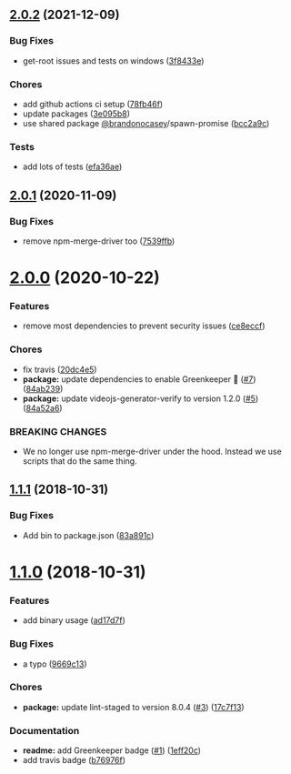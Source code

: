 <a name="2.0.2"></a>
## [2.0.2](https://github.com/brandonocasey/npm-merge-driver-install/compare/v2.0.1...v2.0.2) (2021-12-09)

### Bug Fixes

* get-root issues and tests on windows ([3f8433e](https://github.com/brandonocasey/npm-merge-driver-install/commit/3f8433e))

### Chores

* add github actions ci setup ([78fb46f](https://github.com/brandonocasey/npm-merge-driver-install/commit/78fb46f))
* update packages ([3e095b8](https://github.com/brandonocasey/npm-merge-driver-install/commit/3e095b8))
* use shared package [@brandonocasey](https://github.com/brandonocasey)/spawn-promise ([bcc2a9c](https://github.com/brandonocasey/npm-merge-driver-install/commit/bcc2a9c))

### Tests

* add lots of tests ([efa36ae](https://github.com/brandonocasey/npm-merge-driver-install/commit/efa36ae))

<a name="2.0.1"></a>
## [2.0.1](https://github.com/brandonocasey/npm-merge-driver-install/compare/v2.0.0...v2.0.1) (2020-11-09)

### Bug Fixes

* remove npm-merge-driver too ([7539ffb](https://github.com/brandonocasey/npm-merge-driver-install/commit/7539ffb))

<a name="2.0.0"></a>
# [2.0.0](https://github.com/brandonocasey/npm-merge-driver-install/compare/v1.1.1...v2.0.0) (2020-10-22)

### Features

* remove most dependencies to prevent security issues ([ce8eccf](https://github.com/brandonocasey/npm-merge-driver-install/commit/ce8eccf))

### Chores

* fix travis ([20dc4e5](https://github.com/brandonocasey/npm-merge-driver-install/commit/20dc4e5))
* **package:** update dependencies to enable Greenkeeper 🌴 ([#7](https://github.com/brandonocasey/npm-merge-driver-install/issues/7)) ([84ab239](https://github.com/brandonocasey/npm-merge-driver-install/commit/84ab239))
* **package:** update videojs-generator-verify to version 1.2.0 ([#5](https://github.com/brandonocasey/npm-merge-driver-install/issues/5)) ([84a52a6](https://github.com/brandonocasey/npm-merge-driver-install/commit/84a52a6))


### BREAKING CHANGES

* We no longer use npm-merge-driver under the hood.
Instead we use scripts that do the same thing.

<a name="1.1.1"></a>
## [1.1.1](https://github.com/brandonocasey/npm-merge-driver-install/compare/v1.1.0...v1.1.1) (2018-10-31)

### Bug Fixes

* Add bin to package.json ([83a891c](https://github.com/brandonocasey/npm-merge-driver-install/commit/83a891c))

<a name="1.1.0"></a>
# [1.1.0](https://github.com/brandonocasey/npm-merge-driver-install/compare/v1.0.0...v1.1.0) (2018-10-31)

### Features

* add binary usage ([ad17d7f](https://github.com/brandonocasey/npm-merge-driver-install/commit/ad17d7f))

### Bug Fixes

* a typo ([9669c13](https://github.com/brandonocasey/npm-merge-driver-install/commit/9669c13))

### Chores

* **package:** update lint-staged to version 8.0.4 ([#3](https://github.com/brandonocasey/npm-merge-driver-install/issues/3)) ([17c7f13](https://github.com/brandonocasey/npm-merge-driver-install/commit/17c7f13))

### Documentation

* **readme:** add Greenkeeper badge ([#1](https://github.com/brandonocasey/npm-merge-driver-install/issues/1)) ([1eff20c](https://github.com/brandonocasey/npm-merge-driver-install/commit/1eff20c))
* add travis badge ([b76976f](https://github.com/brandonocasey/npm-merge-driver-install/commit/b76976f))

